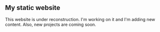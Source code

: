 ## My static website

This website is under reconstruction. I'm working on it and I'm adding new content. Also, new projects are coming soon.
